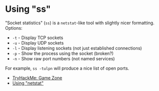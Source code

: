 # Using "ss"

"Socket statistics" (`ss`) is a `netstat`-like tool with slightly nicer formatting. Options:

* `-t` - Display TCP sockets
* `-u` - Display UDP sockets
* `-l` - Display listening sockets (not just established connections)
* `-p` - Show the process using the socket (broken?)
* `-n` - Show raw port numbers (not named services)

 For example, `ss -tulpn` will produce a nice list of open ports.

* [TryHackMe: Game Zone](https://tryhackme.com/room/gamezone)
* [Using "netstat"](./Using%20%22netstat%22.md)

